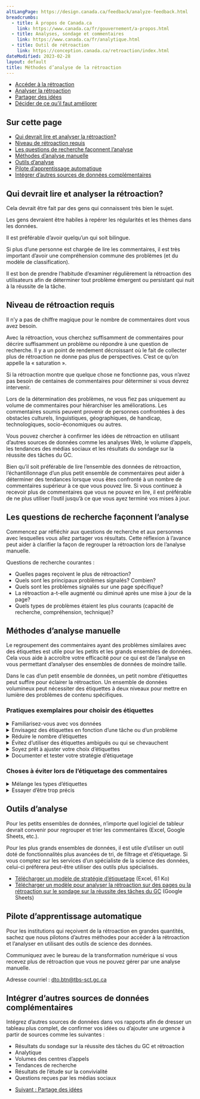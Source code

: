 ```yaml
---
altLangPage: https://design.canada.ca/feedback/analyze-feedback.html
breadcrumbs:
  - title: À propos de Canada.ca
    link: https://www.canada.ca/fr/gouvernement/a-propos.html
  - title: Analyses, sondage et commentaires
    link: https://www.canada.ca/fr/analytique.html
  - title: Outil de rétroaction
    link: https://conception.canada.ca/retroaction/index.html
dateModified: 2023-02-28
layout: default
title: Méthodes d’analyse de la rétroaction
---
```


<div class="gc-stp-stp">
  <div class="row">
    <ul class="toc lst-spcd col-md-12">
      <li class="col-md-4 col-sm-6"><a class="list-group-item" href="acces.html">Accéder à la rétroaction</a></li>
      <li class="col-md-4 col-sm-6"><a class="list-group-item active" href="methodes.html">Analyser la rétroaction</a></li>
      <li class="col-md-4 col-sm-6"><a class="list-group-item" href="communiquer.html">Partager des idées</a></li>
      <li class="col-md-4 col-sm-6"><a class="list-group-item" href="decider.html">Décider de ce qu’il faut améliorer</a></li>
    </ul>
  </div>
</div>
			    
## Sur cette page

* [Qui devrait lire et analyser la rétroaction?](#qui-devrait-lire-et-analyser-la-rétroaction)
* [Niveau de rétroaction requis](#niveau-de-rétroaction-requis)
* [Les questions de recherche façonnent l’analyse](#les-questions-de-recherche-faconnent-lanalyse)
* [Méthodes d’analyse manuelle](#methodes-danalyse-manuelle)
* [Outils d’analyse](#outils-danalyse)
* [Pilote d’apprentissage automatique](#pilote-dapprentissage-automatique)
* [Intégrer d’autres sources de données complémentaires](#integrer-dautres-sources-de-donnees-complementaires)

## Qui devrait lire et analyser la rétroaction?

Cela devrait être fait par des gens qui connaissent très bien le sujet.

Les gens devraient être habiles à repérer les régularités et les thèmes dans les données.

Il est préférable d’avoir quelqu’un qui soit bilingue.

Si plus d’une personne est chargée de lire les commentaires, il est très important d’avoir une compréhension commune des problèmes (et du modèle de classification).

Il est bon de prendre l’habitude d’examiner régulièrement la rétroaction des utilisateurs afin de déterminer tout problème émergent ou persistant qui nuit à la réussite de la tâche.

## Niveau de rétroaction requis

Il n’y a pas de chiffre magique pour le nombre de commentaires dont vous avez besoin.

Avec la rétroaction, vous cherchez suffisamment de commentaires pour décrire suffisamment un problème ou répondre à une question de recherche. Il y a un point de rendement décroissant où le fait de collecter plus de rétroaction ne donne pas plus de perspectives. C’est ce qu’on appelle la «&nbsp;saturation&nbsp;».

Si la rétroaction montre que quelque chose ne fonctionne pas, vous n’avez pas besoin de centaines de commentaires pour déterminer si vous devrez intervenir.

Lors de la détermination des problèmes, ne vous fiez pas uniquement au volume de commentaires pour hiérarchiser les améliorations. Les commentaires soumis peuvent provenir de personnes confrontées à des obstacles culturels, linguistiques, géographiques, de handicap, technologiques, socio-économiques ou autres.

Vous pouvez chercher à confirmer les idées de rétroaction en utilisant d’autres sources de données comme les analyses Web, le volume d’appels, les tendances des médias sociaux et les résultats du sondage sur la réussite des tâches du GC.

Bien qu’il soit préférable de lire l’ensemble des données de rétroaction, l’échantillonnage d’un plus petit ensemble de commentaires peut aider à déterminer des tendances lorsque vous êtes confronté à un nombre de commentaires supérieur à ce que vous pouvez lire. Si vous continuez à recevoir plus de commentaires que vous ne pouvez en lire, il est préférable de ne plus utiliser l’outil jusqu’à ce que vous ayez terminé vos mises à jour.

## Les questions de recherche façonnent l’analyse

Commencez par réfléchir aux questions de recherche et aux personnes avec lesquelles vous allez partager vos résultats. Cette réflexion à l’avance peut aider à clarifier la façon de regrouper la rétroaction lors de l’analyse manuelle.

Questions de recherche courantes&nbsp;:

* Quelles pages reçoivent le plus de rétroaction?
* Quels sont les principaux problèmes signalés? Combien?
* Quels sont les problèmes signalés sur une page spécifique?
* La rétroaction a-t-elle augmenté ou diminué après une mise à jour de la page?
* Quels types de problèmes étaient les plus courants (capacité de recherche, compréhension, technique)?

## Méthodes d’analyse manuelle

Le regroupement des commentaires ayant des problèmes similaires avec des étiquettes est utile pour les petits et les grands ensembles de données. Cela vous aide à accroître votre efficacité pour ce qui est de l’analyse en vous permettant d’analyser des ensembles de données de moindre taille.

Dans le cas d’un petit ensemble de données, un petit nombre d’étiquettes peut suffire pour éclairer la rétroaction. Un ensemble de données volumineux peut nécessiter des étiquettes à deux niveaux pour mettre en lumière des problèmes de contenu spécifiques.

### Pratiques exemplaires pour choisir des étiquettes

<details>
  <summary>Familiarisez-vous avec vos données</summary>
  <p>Lisez d’abord un échantillon de données de rétroaction et essayez de repérer des régularités. Notez-les pour avoir une vue d’ensemble des tâches, sujets ou questions dont les gens parlent.</p>
  <p>Pas tous les commentaires seront utiles. Parfois ils ne seront pas suffisamment clairs, vous rencontrerez parfois des pourriels, une entrée double, ou des commentaires portant sur un autre sujet complètement.</p>
</details>

<details>
  <summary>Envisagez des étiquettes en fonction d’une tâche ou d’un problème</summary>
  <p><strong>Les étiquettes basées sur des tâches</strong>  sont recommandées lors de l’analyse de la rétroaction pour un groupe de pages où les tâches concernent plusieurs utilisateurs.</p>
  <p>Pour identifier les tâches, demandez-vous pourquoi l’utilisateur est venu sur le site. Qu’essaie-t-il de faire ou à quelle question essayait-il de répondre?</p>
  <p><strong>	Les étiquettes basées sur des problèmes</strong> peuvent être une meilleure stratégie pour recueillir de la rétroaction sur une seule page, un seul sujet, ou une seule tâche.</p>
  <p><strong>Pour les grands ensembles de données</strong>, il se peut qu’un deuxième niveau d’étiquettes soit nécessaire pour ajouter de la précision. Vous pouvez faire cela en même temps que vous étiquetez la rétroaction OU lorsque vous êtes prêt à analyser un plus petit ensemble de commentaires.</p>

  <h3>Exemple d’étiquettes utilisées pour la rétroaction sur les pages consacrées aux vaccins</h3>
  <table class="provisional gc-table table table-striped" id="myTable1">
    <caption class="wb-inv">Example feedback tagging model </caption>
    <thead>
    <tr>
      <th scope="col">Étiquette</th>
      <th scope="col">Tâche ou problème de l’utilisateur</th>
      <th scope="col">Sujets</th>
    </tr>
    </thead>
    <tbody>
      <tr>
        <td data-label="Tag"><span class="text-left">Innocuité des vaccins</span></td>
        <td data-label="User task"><span class="text-left"> Le vaccin est-il sûr pour moi?</span></td>
        <td data-label="Topics included"><span class="text-left"> Conditions préexistantes, ingrédients/allergies, effets secondaires</span></td>
      </tr>
      <tr>
        <td data-label="Tag"><span class="text-left">Se faire vacciner</span></td>
        <td data-label="User task"><span class="text-left">Comment puis-je me faire vacciner?</span></td>
        <td data-label="Topics included"><span class="text-left">Admissibilité, quand, où et comment s’inscrire</span></td>
      </tr>
      <tr>
        <td data-label="Tag"><span class="text-left">Preuve de vaccination</span></td>
        <td data-label="User task"><span class="text-left">Comment puis-je obtenir une copie de mon dossier de vaccination?</span></td>
        <td data-label="Topics included"><span class="text-left">Dossiers de vaccination, applications provinciales, preuve de vaccination fédérale</span></td>
      </tr>
    </tbody>
  </table>
</details>

<details>
  <summary>Réduire le nombre d’étiquettes</summary>
  <p>Commencez par des étiquettes larges et n’incluez que celles pour lesquelles vous avez plusieurs exemples. Votre objectif étant d’identifier les améliorations, il est plus utile d’étiqueter des sujets et des problèmes récurrents que de créer des étiquettes uniques et ponctuelles.</p>
  <p>Visez à garder votre ensemble d’étiquettes à moins de 15 pour la page ou l’ensemble de pages. Limiter le nombre d’étiquettes aidera à afficher les tâches qui en ont le plus besoin.</p>
  <p>«&nbsp;Autre&nbsp;» est aussi une étiquette! Étiquetez les commentaires uniques ou peu fréquents comme «&nbsp;Autres&nbsp;» jusqu’à ce qu’il y en ait suffisamment pour qu’ils aient leur propre étiquette.</p>
</details>

<details>
  <summary>Évitez d’utiliser des étiquettes ambiguës ou qui se chevauchent </summary>
  <p>Assurez-vous que chaque étiquette se différencie clairement des autres. Votre objectif est de réduire les doutes au sujet de l’étiquette devant être attribuée à un commentaire.</p>
</details>

<details>
  <summary>Soyez prêt à ajuster votre choix d’étiquettes</summary>
  <p>Passez en revue vos choix initiaux. Sont-ils clairs et sans ambiguïté? Est-ce qu’une seule étiquette couvre la majorité des commentaires? Avez-vous besoin de les diviser en deux étiquettes?</p>
  <p>Il n’y a pas de stratégie universelle. À mesure que vous recueillez des commentaires ou que vous ajoutez l’outil de rétroaction à plus de pages, vous aurez besoin d’ajuster votre choix d’étiquettes.</p>
</details>

<details>
  <summary>Documenter et tester votre stratégie d’étiquetage</summary>
  <p>Documentez votre choix d’étiquettes avec des exemples. Cela est particulièrement utile si plus d’une personne partage la responsabilité d’examiner la rétroaction.</p>
  <p>Demandez à d’autres personnes de revoir vos choix d’étiquettes pour s’assurer qu’elles sont claires pour les autres personnes. Cela est particulièrement important si plus d’une personne aide à analyser la rétroaction. En convenant d’un ensemble commun d’étiquettes au début (et lors de l’ajustement des étiquettes), on évite que la rétroaction soit mal étiquetée d’une personne à une autre.</p>

  <h3>Exemple d’étiquettes utilisées pour la rétroaction sur les pages consacrées aux vaccins</h3>
  <table class="provisional gc-table table table-striped" id="myTable1">
    <caption class="wb-inv">Example feedback tagging model</caption>
    <thead>
      <tr>
        <th scope="col">Étiquette</th>
        <th scope="col">Tâche ou problème de l’utilisateur</th>
        <th scope="col">Sujets</th>
      </tr>
    </thead>
    <tbody>
      <tr>
        <td data-label="Tag"><span class="text-left">Innocuité des vaccins</span></td>
        <td data-label="User task"><span class="text-left"> Le vaccin est-il sûr pour moi?</span></td>
        <td data-label="Topics included"><span class="text-left"> Conditions préexistantes, ingrédients/allergies, effets secondaires</span></td>
      </tr>
      <tr>
        <td data-label="Tag"><span class="text-left">Se faire vacciner</span></td>
        <td data-label="User task"><span class="text-left">Comment puis-je me faire vacciner?</span></td>
        <td data-label="Topics included"><span class="text-left">Admissibilité, quand, où et comment s’inscrire</span></td>
      </tr>
      <tr>
        <td data-label="Tag"><span class="text-left">Preuve de vaccination</span></td>
        <td data-label="User task"><span class="text-left">Comment puis-je obtenir une copie de mon dossier de vaccination?</span></td>
        <td data-label="Topics included"><span class="text-left">Dossiers de vaccination, applications provinciales, preuve de vaccination fédérale</span></td>
      </tr>
    </tbody>
  </table>
  <a class="btn btn-primary" href="images/feedback-tagging-template.xlsx" role="button"><span class="fa fa-download" aria-hidden="true"></span> Télécharger un modèle de stratégie d’étiquetage (Excel, 61 Ko)</a>
</details>

<h3>Choses à éviter lors de l’étiquetage des commentaires</h3>
<details>
  <summary>Mélange les types d’étiquettes</summary>
  <p>Si vous voulez ajouter d’autres façons d’analyser votre ensemble de données, il est préférable de créer de nouvelles colonnes dans votre feuille de calcul pour noter différents aspects. Par exemple, il peut s’agir de l’ajout d’un statut ou de la spécification d’une sous-question particulière.</p>
</details>

<details>
  <summary>Essayer d’être trop précis</summary>
  <p>Le but de l’étiquetage est de vous aider à trouver des façons d’améliorer votre contenu Web. L’étiquetage doit être suffisant à cette fin. Une approche «&nbsp;assez bonne&nbsp;» de la définition et de l’assignation des étiquettes permettra de le faire.</p>
  <p>Si vos pages recueillent plus de commentaires que vous ne pouvez examiner, classer et analyser, ajustez votre stratégie&nbsp;: concentrez-vous sur une tâche, limitez le nombre de pages sur lesquelles l’outil est déployé ou limitez la période de collecte de données.</p>
</details>

## Outils d’analyse

Pour les petits ensembles de données, n’importe quel logiciel de tableur devrait convenir pour regrouper et trier les commentaires (Excel, Google Sheets, etc.).

Pour les plus grands ensembles de données, il est utile d’utiliser un outil doté de fonctionnalités plus avancées de tri, de filtrage et d’étiquetage. Si vous comptez sur les services d’un spécialiste de la science des données, celui-ci préférera peut-être utiliser des outils plus spécialisés.

* [Télécharger un modèle de stratégie d’étiquetage](images/feedback-tagging-template.xlsx) (Excel, 61 Ko)
* [Télécharger un modèle pour analyser la rétroaction sur des pages ou la rétroaction sur le sondage sur la réussite des tâches du GC](https://docs.google.com/spreadsheets/d/1pcQgee6lN6P30EIMRb3o6RxcTPBiUFtsZAmbeVNpDW4/edit?usp=sharing) (Google Sheets)

## Pilote d’apprentissage automatique

Pour les institutions qui reçoivent de la rétroaction en grandes quantités, sachez que nous pilotons d’autres méthodes pour accéder à la rétroaction et l’analyser en utilisant des outils de science des données.

Communiquez avec le bureau de la transformation numérique si vous recevez plus de rétroaction que vous ne pouvez gérer par une analyse manuelle.

Adresse courriel&nbsp;: [dto.btn@tbs-sct.gc.ca](mailto:dto.btn@tbs-sct.gc.ca)

## Intégrer d’autres sources de données complémentaires

Intégrez d’autres sources de données dans vos rapports afin de dresser un tableau plus complet, de confirmer vos idées ou d’ajouter une urgence à partir de sources comme les suivantes&nbsp;:

* Résultats du sondage sur la réussite des tâches du GC et rétroaction
* Analytique
* Volumes des centres d’appels
* Tendances de recherche
* Résultats de l’étude sur la convivialité
* Questions reçues par les médias sociaux

<nav role="navigation" class="mrgn-bttm-lg">
	  <ul class="pager">
	    <li class="next"><a href="communiquer.html" rel="next">Suivant&nbsp;: Partage des idées</a></li>
	  </ul>
</nav>
